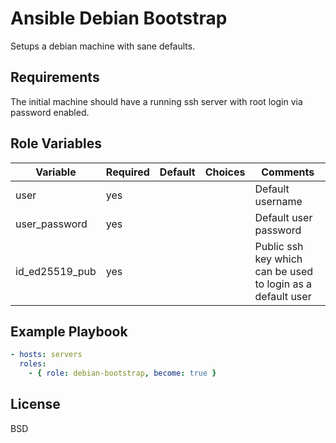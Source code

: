Ansible Debian Bootstrap
=========

Setups a debian machine with sane defaults.

Requirements
------------

The initial machine should have a running ssh server with root login via password enabled.

Role Variables
--------------
| Variable       | Required | Default | Choices | Comments                                                    |
| -------------- | -------- | ------- | ------- | ----------------------------------------------------------- |
| user           | yes      |         |         | Default username                                            |
| user_password  | yes      |         |         | Default user password                                       |
| id_ed25519_pub | yes      |         |         | Public ssh key which can be used to login as a default user |


Example Playbook
----------------
```yaml
- hosts: servers
  roles:
    - { role: debian-bootstrap, become: true }
```
License
-------

BSD
